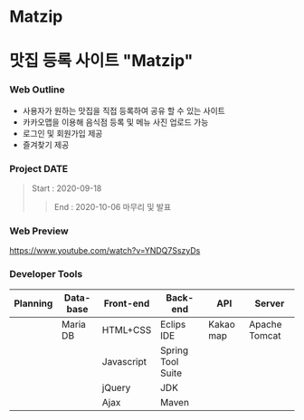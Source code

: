 # Matzip

# 맛집 등록 사이트 "Matzip"

### Web Outline

- 사용자가 원하는 맛집을 직접 등록하여 공유 할 수 있는 사이트</br>
- 카카오맵을 이용해 음식점 등록 및 메뉴 사진 업로드 가능 </br> 
- 로그인 및 회원가입 제공</br>
- 즐겨찾기 제공</br>

### Project DATE

> Start : 2020-09-18
>> End : 2020-10-06 마무리 및 발표

### Web Preview

https://www.youtube.com/watch?v=YNDQ7SszyDs


### Developer Tools

| Planning | Data-base | Front-end  | Back-end           | API          | Server        |
| -------- | --------- | ---------- | ------------------ | ------------ | ------------- |
|          | Maria DB  | HTML+CSS   | Eclips IDE         | Kakao map    | Apache Tomcat |
|          |           | Javascript | Spring Tool Suite  |              |               |
|          |           | jQuery     | JDK                |              |               |
|          |           | Ajax       | Maven              |              |               |

